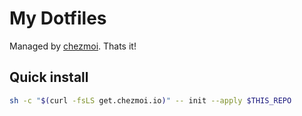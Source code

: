 # My Dotfiles

Managed by [chezmoi](https://www.chezmoi.io). Thats it!

## Quick install

```bash
sh -c "$(curl -fsLS get.chezmoi.io)" -- init --apply $THIS_REPO
```
